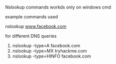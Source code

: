 Nslookup commands workds only on windows cmd

example commands used

nslookup www.facebook.com


for different DNS queries

1. nslookup -type=A facebook.com 
2. nslookup -type=MX tryhackme.com
3. nslookup -type=HINFO facebook.com